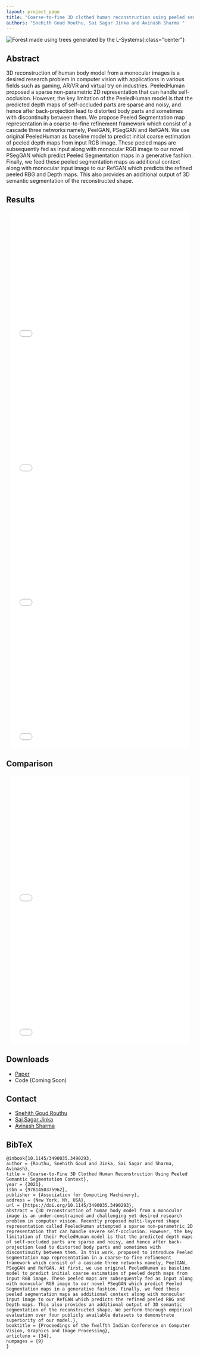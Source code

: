 ```yaml
---
layout: project_page
title: "Coarse-to-fine 3D clothed human reconstruction using peeled semantic segmentation context"
authors: "Snehith Goud Routhu, Sai Sagar Jinka and Avinash Sharma "
---
```


![Forest made using trees generated by the L-Systems](/assets/img/c2f/c2f.png){:class="center"}
## Abstract
3D reconstruction of human body model from a monocular images is a desired research problem in
computer vision with applications in various fields such as gaming, AR/VR and virtual try on industries. PeeledHuman proposed a sparse non-parametric 2D representation that can handle self-occlusion. However, the key limitation of
the PeeledHuman model is that the predicted depth maps of self-occluded parts are sparse and noisy, and hence after
back-projection lead to distorted body parts and sometimes with discontinuity between them. We propose Peeled Segmentation map representation in a coarse-to-fine refinement framework which consist of a cascade three networks namely, PeelGAN, PSegGAN and
RefGAN. We use original PeeledHuman as baseline model to predict initial coarse estimation of peeled depth maps from input RGB
image. These peeled maps are subsequently fed as input along with monocular RGB image to our novel PSegGAN which predict Peeled
Segmentation maps in a generative fashion. Finally, we feed these peeled segmentation maps as additional context along with monocular input image to our RefGAN which predicts the refined peeled RBG and Depth
maps. This also provides an additional output of 3D semantic segmentation of the reconstructed shape.

## Results
<div style="display: flex; justify-content: center; flex-wrap: wrap">
  <iframe width="480" height="360" src="/assets/img/c2f/humanperfcap.mp4" frameborder="0" allowfullscreen></iframe>
  <iframe width="480" height="360" src="/assets/img/c2f/buff.mp4" frameborder="0" allowfullscreen></iframe>
  <iframe width="480" height="360" src="/assets/img/c2f/cloth3d.mp4" frameborder="0" allowfullscreen></iframe>
  <iframe width="480" height="360" src="/assets/img/c2f/thuhumans.mp4" frameborder="0" allowfullscreen></iframe>
</div>

## Comparison
<div style="display: flex; justify-content: center; flex-wrap: wrap">
  <iframe width="480" height="360" src="/assets/img/c2f/pifu.mp4" frameborder="0" allowfullscreen></iframe>
  <iframe width="480" height="360" src="/assets/img/c2f/peeledhuman.mp4" frameborder="0" allowfullscreen></iframe>
</div>

## Downloads
- [Paper](https://dl.acm.org/doi/pdf/10.1145/3490035.3490293)
- Code (Coming Soon)

## Contact
-  [Snehith Goud Routhu](mailto:snehith.goud@research.iiit.ac.in)
-  [Sai Sagar Jinka](mailto:jinka.sagar@research.iiit.ac.in)
-  [Avinash Sharma](mailto:asharma@iiit.ac.in)

## BibTeX
```
@inbook{10.1145/3490035.3490293,
author = {Routhu, Snehith Goud and Jinka, Sai Sagar and Sharma, Avinash},
title = {Coarse-to-Fine 3D Clothed Human Reconstruction Using Peeled Semantic Segmentation Context},
year = {2021},
isbn = {9781450375962},
publisher = {Association for Computing Machinery},
address = {New York, NY, USA},
url = {https://doi.org/10.1145/3490035.3490293},
abstract = {3D reconstruction of human body model from a monocular image is an under-constrained and challenging yet desired research problem in computer vision. Recently proposed multi-layered shape representation called PeeledHuman attempted a sparse non-parametric 2D representation that can handle severe self-occlusion. However, the key limitation of their PeeledHuman model is that the predicted depth maps of self-occluded parts are sparse and noisy, and hence after back-projection lead to distorted body parts and sometimes with discontinuity between them. In this work, proposed to introduce Peeled Segmentation map representation in a coarse-to-fine refinement framework which consist of a cascade three networks namely, PeelGAN, PSegGAN and RefGAN. At first, we use original PeeledHuman as baseline model to predict initial coarse estimation of peeled depth maps from input RGB image. These peeled maps are subsequently fed as input along with monocular RGB image to our novel PSegGAN which predict Peeled Segmentation maps in a generative fashion. Finally, we feed these peeled segmentation maps as additional context along with monocular input image to our RefGAN which predicts the refined peeled RBG and Depth maps. This also provides an additional output of 3D semantic segmentation of the reconstructed shape. We perform thorough empirical evaluation over four publicly available datasets to demonstrate superiority of our model.},
booktitle = {Proceedings of the Twelfth Indian Conference on Computer Vision, Graphics and Image Processing},
articleno = {34},
numpages = {9}
}
```
